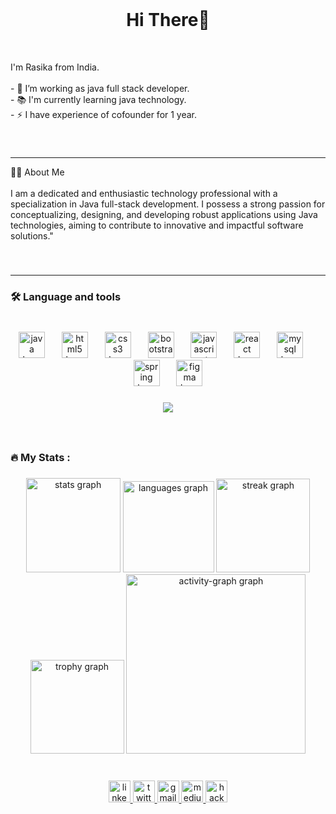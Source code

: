 <br clear="both">

<h1 align="center">Hi There👋</h1>

<br clear="both">

<p align="left">I'm Rasika from India.<br><br>- 🔭 I’m working as java full stack developer.<br>- 📚 I'm currently learning java technology.<br>- ⚡ I have experience of cofounder for 1 year.</p>

###

<br clear="both">
<hr>

<p align="left">👩‍💻  About Me <br><br>I am a dedicated and enthusiastic technology professional with a specialization in Java full-stack development. I possess a strong passion for conceptualizing, designing, and developing robust applications using Java technologies, aiming to contribute to innovative and impactful software solutions."</p>

###

<br clear="both">
<hr>

<h3 align="left">🛠 Language and tools</h3>


###

<br clear="both">

<div align="center">
  <img src="https://cdn.jsdelivr.net/gh/devicons/devicon/icons/java/java-original.svg" height="42" alt="java logo"  />
  <img width="19" />
  <img src="https://cdn.jsdelivr.net/gh/devicons/devicon/icons/html5/html5-original.svg" height="42" alt="html5 logo"  />
  <img width="19" />
  <img src="https://cdn.jsdelivr.net/gh/devicons/devicon/icons/css3/css3-original.svg" height="42" alt="css3 logo"  />
  <img width="19" />
  <img src="https://cdn.jsdelivr.net/gh/devicons/devicon/icons/bootstrap/bootstrap-original.svg" height="42" alt="bootstrap logo"  />
  <img width="19" />
  <img src="https://cdn.jsdelivr.net/gh/devicons/devicon/icons/javascript/javascript-original.svg" height="42" alt="javascript logo"  />
  <img width="19" />
  <img src="https://cdn.jsdelivr.net/gh/devicons/devicon/icons/react/react-original.svg" height="42" alt="react logo"  />
  <img width="19" />
  <img src="https://cdn.jsdelivr.net/gh/devicons/devicon/icons/mysql/mysql-original.svg" height="42" alt="mysql logo"  />
  <img width="19" />
  <img src="https://cdn.jsdelivr.net/gh/devicons/devicon/icons/spring/spring-original.svg" height="42" alt="spring logo"  />
  <img width="19" />
  <img src="https://cdn.jsdelivr.net/gh/devicons/devicon/icons/figma/figma-original.svg" height="42" alt="figma logo"  />
</div>

###

<div align="center">
  <img src="https://visitor-badge.laobi.icu/badge?page_id=MahulkarRasika.MahulkarRasika&right_color=blueviolet"  />
</div>

###

<br clear="both">

<h3 align="left">🔥   My Stats :</h3>

###

<div align="center">
  <img src="https://github-readme-stats.vercel.app/api?username=MahulkarRasikahide_title=false&hide_rank=false&show_icons=true&include_all_commits=true&count_private=true&disable_animations=false&theme=radical&locale=en&hide_border=false&order=1" height="151" alt="stats graph"  />
  <img src="https://github-readme-stats.vercel.app/api/top-langs?username=Mahulkar2002&locale=en&hide_title=false&layout=compact&card_width=320&langs_count=12&theme=radical&hide_border=false&order=2" height="146" alt="languages graph"  />
  <img src="https://streak-stats.demolab.com?user=Mahulkar2002&locale=en&mode=weekly&theme=rose_pine&hide_border=false&border_radius=5&date_format=M%20j%5B,%20Y%5D&order=3" height="150" alt="streak graph"  />
  <img src="https://github-profile-trophy.vercel.app?username=Mahulkar2002&theme=dracula&column=-1&row=1&margin-w=8&margin-h=8&no-bg=true&no-frame=false&order=4" height="150" alt="trophy graph"  />
  <img src="https://github-readme-activity-graph.vercel.app/graph?username=Mahulkar2002&radius=16&theme=tokyo-night&area=true&order=5&hide_title=false&hide_border=false&bg_color=black&line=peach" height="287" alt="activity-graph graph"  />
</div>

###

<br clear="both">

<div align="center">
  <a href="https://www.linkedin.com/in/rasika-mahulkar-34b8ba1a5/" target="_blank">
    <img src="https://img.shields.io/static/v1?message=LinkedIn&logo=linkedin&label=&color=0077B5&logoColor=white&labelColor=&style=for-the-badge" height="35" alt="linkedin logo"  />
  </a>
  <a href=": https://twitter.com/MahulkarRasika?t=6RVhW4wZpfnhGJ2IB51Jkw&s=08" target="_blank">
    <img src="https://img.shields.io/static/v1?message=Twitch&logo=twitch&label=&color=9146FF&logoColor=white&labelColor=&style=for-the-badge" height="35" alt="twitter logo"  />
  </a>
  <a href="https://mail.google.com" target="_blank">
    <img src="https://img.shields.io/static/v1?message=Gmail&logo=gmail&label=&color=D14836&logoColor=white&labelColor=&style=for-the-badge" height="35" alt="gmail logo"  />
  </a>
  <a href="https://medium.com/@rasikamahulkar" target="_blank">
    <img src="https://img.shields.io/static/v1?message=Medium&logo=medium&label=&color=12100E&logoColor=white&labelColor=&style=for-the-badge" height="35" alt="medium logo"  />
  </a>
  <a href="https://www.hackerrank.com/dashboard" target="_blank">
    <img src="https://img.shields.io/static/v1?message=HackerRank&logo=hackerrank&label=&color=2EC866&logoColor=white&labelColor=&style=for-the-badge" height="35" alt="hackerrank logo"  />
  </a>
</div>

###

